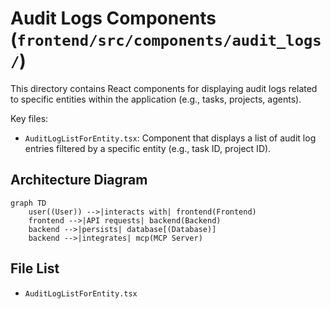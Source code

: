 # Audit Logs Components (`frontend/src/components/audit_logs/`)

This directory contains React components for displaying audit logs related to specific entities within the application (e.g., tasks, projects, agents).

Key files:

*   `AuditLogListForEntity.tsx`: Component that displays a list of audit log entries filtered by a specific entity (e.g., task ID, project ID).

## Architecture Diagram
```mermaid
graph TD
    user((User)) -->|interacts with| frontend(Frontend)
    frontend -->|API requests| backend(Backend)
    backend -->|persists| database[(Database)]
    backend -->|integrates| mcp(MCP Server)
```

<!-- File List Start -->
## File List

- `AuditLogListForEntity.tsx`

<!-- File List End -->

